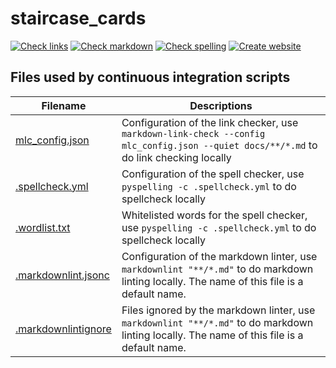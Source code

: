 # staircase_cards

<!-- markdownlint-disable MD013 --><!-- Badges cannot be split up over lines, hence will break 80 characters per line -->

[![Check links](https://github.com/richelbilderbeek/staircase_cards/actions/workflows/check_links.yaml/badge.svg)](https://github.com/richelbilderbeek/staircase_cards/actions/workflows/check_links.yaml)
[![Check markdown](https://github.com/richelbilderbeek/staircase_cards/actions/workflows/check_markdown.yaml/badge.svg)](https://github.com/richelbilderbeek/staircase_cards/actions/workflows/check_markdown.yaml)
[![Check spelling](https://github.com/richelbilderbeek/staircase_cards/actions/workflows/check_spelling.yaml/badge.svg)](https://github.com/richelbilderbeek/staircase_cards/actions/workflows/check_spelling.yaml)
[![Create website](https://github.com/richelbilderbeek/staircase_cards/actions/workflows/create_website.yaml/badge.svg?branch=main)](https://github.com/richelbilderbeek/staircase_cards/actions/workflows/create_website.yaml)

<!-- markdownlint-disable MD013 -->

## Files used by continuous integration scripts

<!-- markdownlint-disable MD013 --><!-- Tables cannot be split up over lines, hence will break 80 characters per line -->

Filename                              |Descriptions
--------------------------------------|--------------------------------------------------------------------------------------------------------------------------------------
[mlc_config.json](mlc_config.json)    |Configuration of the link checker, use `markdown-link-check --config mlc_config.json --quiet docs/**/*.md` to do link checking locally
[.spellcheck.yml](.spellcheck.yml)    |Configuration of the spell checker, use `pyspelling -c .spellcheck.yml` to do spellcheck locally
[.wordlist.txt](.wordlist.txt)        |Whitelisted words for the spell checker, use `pyspelling -c .spellcheck.yml` to do spellcheck locally
[.markdownlint.jsonc](.markdownlint.jsonc)|Configuration of the markdown linter, use `markdownlint "**/*.md"` to do markdown linting locally. The name of this file is a default name.
[.markdownlintignore](.markdownlintignore)|Files ignored by the markdown linter, use `markdownlint "**/*.md"` to do markdown linting locally. The name of this file is a default name.

<!-- markdownlint-enable MD013 -->
